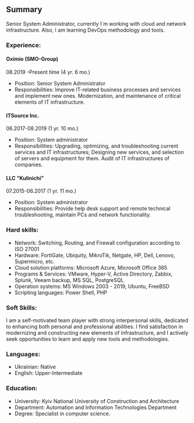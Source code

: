 ## Summary
Senior System Administrator, currently I`m working with cloud and network infrastructure. Also, I am learning  DevOps methodology and tools.
### Experience:
#### Oximio (SMO-Group)
08.2019 -Present time (4 yr. 6 mo.)
- Position: Senior System Administrator
- Responsibilities: Improve IT-related business processes and services and implement new ones.
Modernization, and maintenance of critical elements of IT infrastructure.
#### ITSource Inc. 
06.2017-08.2019 (1 yr. 10 mo.)
- Position: System administrator
- Responsibilities: Upgrading, optimizing, and troubleshooting current services and IT infrastructures;
Designing new services, and selection of servers and equipment for them. Audit of IT infrastructures of
companies.
#### LLC “Kulinichi”
07.2015-06.2017 (1 yr. 11 mo.)
- Position: System administrator
- Responsibilities: Provide help desk support and remote technical troubleshooting, maintain PCs and network functionality.
### Hard skills:
- Network: Switching, Routing, and Firewall configuration according to ISO 27001
- Hardware: FortiGate, Ubiquity, MikroTik, Netgate, HP, Dell, Lenovo, Supermicro, etc.
- Cloud solution platforms: Microsoft Azure, Microsoft Office 365
- Programs & Services: VMware, Hyper-V, Active Directory, Zabbix, Splunk, Veeam backup, MS SQL,
PostgreSQL
- Operation systems: MS Windows 2003 - 2019, Ubuntu, FreeBSD
- Scripting languages: Power Shell, PHP
### Soft Skills:
I am a self-motivated team player with strong interpersonal skills, dedicated to enhancing both personal and
professional abilities. I find satisfaction in modernizing and constructing new elements of infrastructure, and
I actively seek opportunities to learn and apply new tools and methodologies.
### Languages:
- Ukrainian: Native
- English: Upper-Intermediate
### Education:
- University: Kyiv National University of Construction and Architecture
- Department: Automation and Information Technologies Department
- Degree: Specialist in computer science.
